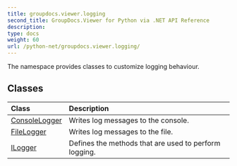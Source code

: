 ```yaml
---
title: groupdocs.viewer.logging
second_title: GroupDocs.Viewer for Python via .NET API Reference
description: 
type: docs
weight: 60
url: /python-net/groupdocs.viewer.logging/
---
```



The namespace provides classes to customize logging behaviour.

## Classes
| Class | Description |
| :- | :- |
|[ConsoleLogger](/viewer/python-net/groupdocs.viewer.logging/consolelogger/)|Writes log messages to the console.|
|[FileLogger](/viewer/python-net/groupdocs.viewer.logging/filelogger/)|Writes log messages to the file.|
|[ILogger](/viewer/python-net/groupdocs.viewer.logging/ilogger/)|Defines the methods that are used to perform logging.|
